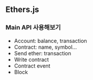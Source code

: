 ## Ethers.js 


### Main API 사용해보기
- Account: balance, transaction
- Contract: name, symbol...
- Send ether: transaction
- Write contract
- Contract event
- Block
